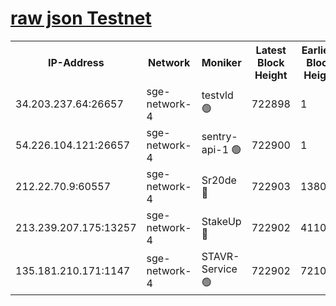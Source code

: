 
[raw json Testnet](https://rpc-check.sget.stavr.tech/sget/rpc-sget-result.json)
=


<table><tr><th>IP-Address</th><th>Network</th><th>Moniker</th><th>Latest Block Height</th><th>Earliest Block Height</th><th>Catching Up</th><th>Tx Index</th><th>Voting Power</th><th>Scan Time</th></tr><tr><td>34.203.237.64:26657</td><td>sge-network-4</td><td>testvld 🟢</td><td>722898</td><td>1</td><td>False</td><td>on</td><td>0</td><td>2023-12-20T01:40:48.604556703UTC</td></tr><tr><td>54.226.104.121:26657</td><td>sge-network-4</td><td>sentry-api-1 🟢</td><td>722900</td><td>1</td><td>False</td><td>on</td><td>0</td><td>2023-12-20T01:41:01.547292954UTC</td></tr><tr><td>212.22.70.9:60557</td><td>sge-network-4</td><td>Sr20de 🔴</td><td>722903</td><td>138001</td><td>False</td><td>on</td><td>99</td><td>2023-12-20T01:41:16.814307440UTC</td></tr><tr><td>213.239.207.175:13257</td><td>sge-network-4</td><td>StakeUp 🔴</td><td>722902</td><td>411001</td><td>False</td><td>off</td><td>100</td><td>2023-12-20T01:41:07.916848332UTC</td></tr><tr><td>135.181.210.171:1147</td><td>sge-network-4</td><td>STAVR-Service 🟢</td><td>722902</td><td>721001</td><td>False</td><td>on</td><td>0</td><td>2023-12-20T01:41:08.259728792UTC</td></tr></table>

